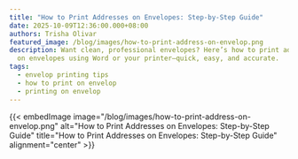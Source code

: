 ```yaml
---
title: "How to Print Addresses on Envelopes: Step-by-Step Guide"
date: 2025-10-09T12:36:00.000+08:00
authors: Trisha Olivar
featured_image: /blog/images/how-to-print-address-on-envelop.png
description: Want clean, professional envelopes? Here’s how to print addresses
  on envelopes using Word or your printer—quick, easy, and accurate.
tags:
  - envelop printing tips
  - how to print on envelop
  - printing on envelop
---
```

{{< embedImage image="/blog/images/how-to-print-address-on-envelop.png" alt="How to Print Addresses on Envelopes: Step-by-Step Guide" title="How to Print Addresses on Envelopes: Step-by-Step Guide" alignment="center" >}}
